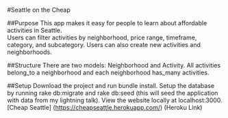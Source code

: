 #Seattle on the Cheap

##Purpose
This app makes it easy for people to learn about affordable activities in Seattle.  
Users can filter activities by neighborhood, price range, timeframe, category, and subcategory.
Users can also create new activities and neighborhoods.  

##Structure
There are two models: Neighborhood and Activity.  All activities belong_to a neighborhood and each
neighborhood has_many activities.

##Setup
Download the project and run bundle install.  Setup the database by running rake db:migrate and rake db:seed (this will seed the application with data from my lightning talk). View the website locally at localhost:3000.  
[Cheap Seattle] (https://cheapseattle.herokuapp.com/) (Heroku Link)
